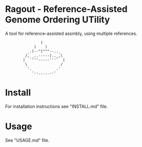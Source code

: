 Ragout - Reference-Assisted Genome Ordering UTility
===================================================

A tool for reference-assisted assmbly, using multiple references.

			        (
			     )    )
			  _.(--"("""--.._
			 /, _..-----).._,\
			|  `'''-----'''`  |
			 \               /
			  '.           .'
			    '--.....--'

Install
=======

For installation instructions see "INSTALL.md" file.

Usage
=====

See "USAGE.md" file.
